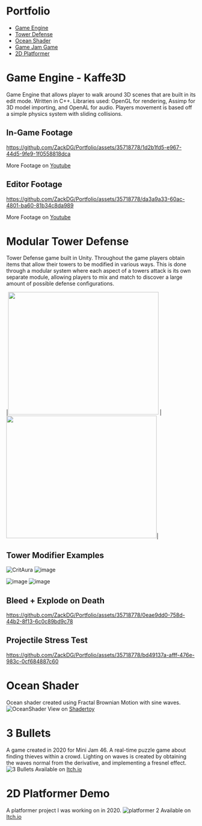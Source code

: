 Portfolio
========================
- [Game Engine](#game-engine---kaffe3d)
- [Tower Defense](#modular-tower-defense)
- [Ocean Shader](#ocean-shader)
- [Game Jam Game](#3-bullets)
- [2D Platformer](#2d-platformer-demo)
# Game Engine - Kaffe3D
Game Engine that allows player to walk around 3D scenes that are built in its edit mode. Written in C++. Libraries used: OpenGL for rendering, Assimp for 3D model importing, and OpenAL for audio. Players movement is based off a simple physics system with sliding collisions.

## In-Game Footage
https://github.com/ZackDG/Portfolio/assets/35718778/1d2b1fd5-e967-44d5-9fe9-1f0558818dca

More Footage on [Youtube](https://youtu.be/VsGoCJzwUf8)

## Editor Footage
https://github.com/ZackDG/Portfolio/assets/35718778/da3a9a33-60ac-4801-ba60-81b34c8da989

More Footage on [Youtube](https://youtu.be/0w_RUuA5wy8)

# Modular Tower Defense
Tower Defense game built in Unity. Throughout the game players obtain items that allow their towers to be modified in various ways. This is done through a modular system where each aspect of a towers attack is its own separate module, allowing players to mix and match to discover a large amount of possible defense configurations.

|<img src="https://github.com/ZackDG/Portfolio/assets/35718778/677ca5c0-3d6c-433c-972c-55706c6a4de1" width = "400" height="325">  |  <img src="https://github.com/ZackDG/Portfolio/assets/35718778/50ea8eef-76df-428a-b026-78bfd546c123" width = "400" height="325">|

## Tower Modifier Examples

![CritAura](https://github.com/ZackDG/Portfolio/assets/35718778/1f2b5515-84b7-4b5c-b520-75e41b89ea65)    ![image](https://github.com/ZackDG/Portfolio/assets/35718778/7db2668a-ae12-4ef4-8531-7ab2aa464fb5)

![image](https://github.com/ZackDG/Portfolio/assets/35718778/6b2824ef-fa2d-456e-9b52-8e5ebc1d33ac)    ![image](https://github.com/ZackDG/Portfolio/assets/35718778/1899efde-53ff-43c0-b8d0-7706995bee39)

## Bleed + Explode on Death
https://github.com/ZackDG/Portfolio/assets/35718778/0eae9dd0-758d-44b2-8f13-6c0c89bd9c78

## Projectile Stress Test
https://github.com/ZackDG/Portfolio/assets/35718778/bd49137a-afff-476e-983c-0cf684887c60

# Ocean Shader
Ocean shader created using Fractal Brownian Motion with sine waves.
![OceanShader](https://github.com/ZackDG/Portfolio/assets/35718778/0c279b79-2d78-4041-ac17-82bcbba3a49e)
View on [Shadertoy](https://www.shadertoy.com/view/DtByWW)

# 3 Bullets
A game created in 2020 for Mini Jam 46. A real-time puzzle game about finding thieves within a crowd. Lighting on waves is created by obtaining the waves normal from the derivative, and implementing a fresnel effect.
![3 Bullets](https://github.com/ZackDG/Portfolio/assets/35718778/7cd04a95-6e05-41cc-8803-7e1907b91b19)
Available on [Itch.io](https://kaffelon.itch.io/3bullets)

# 2D Platformer Demo
A platformer project I was working on in 2020.
![platformer 2](https://github.com/ZackDG/Portfolio/assets/35718778/84ad44ec-5c08-46dc-8e13-2e2e7e084367)
Available on [Itch.io](https://kaffelon.itch.io/platformer-demo)
